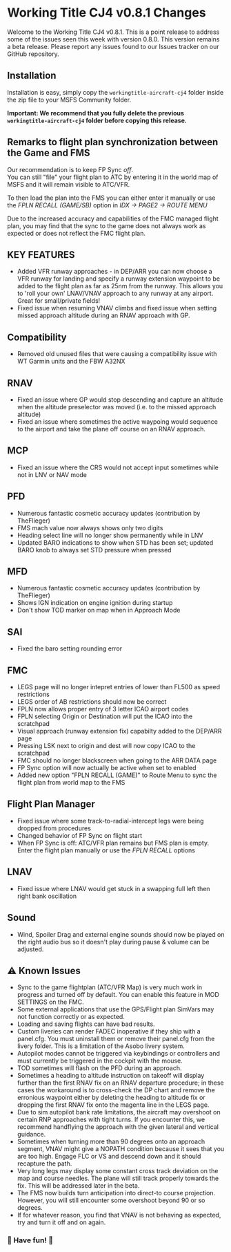 # Working Title CJ4 v0.8.1 Changes

Welcome to the Working Title CJ4 v0.8.1. This is a point release to address some of the issues seen this week with version 0.8.0. This version remains a beta release. Please report any issues found to our Issues tracker on our GitHub repository.

## Installation
Installation is easy, simply copy the `workingtitle-aircraft-cj4` folder inside the zip file to your MSFS Community folder. 

**Important: We recommend that you fully delete the previous `workingtitle-aircraft-cj4` folder before copying this release.**

## Remarks to flight plan synchronization between the Game and FMS 
Our recommendation is to keep FP Sync _off_.  
You can still "file" your flight plan to ATC by entering it in the world map of MSFS and it will remain visible to ATC/VFR.

To then load the plan into the FMS you can either enter it manually or use the _FPLN RECALL (GAME/SB)_ option in _IDX -> PAGE2 -> ROUTE MENU_

Due to the increased accuracy and capabilities of the FMC managed flight plan, you may find that the sync to the game does not always work as expected or does not reflect the FMC flight plan.

## KEY FEATURES
* Added VFR runway approaches - in DEP/ARR you can now choose a VFR runway for landing and specify a runway extension waypoint to be added to the flight plan as far as 25nm from the runway. This allows you to 'roll your own' LNAV/VNAV approach to any runway at any airport. Great for small/private fields!
* Fixed issue when resuming VNAV climbs and fixed issue when setting missed approach altitude during an RNAV approach with GP.

## Compatibility
* Removed old unused files that were causing a compatibility issue with WT Garmin units and the FBW A32NX

## RNAV
* Fixed an issue where GP would stop descending and capture an altitude when the altitude preselector was moved (i.e. to the missed approach altitude)
* Fixed an issue where sometimes the active waypoing would sequence to the airport and take the plane off course on an RNAV approach.

## MCP
* Fixed an issue where the CRS would not accept input sometimes while not in LNV or NAV mode

## PFD
* Numerous fantastic cosmetic accuracy updates (contribution by TheFlieger)
* FMS mach value now always shows only two digits
* Heading select line will no longer show permanently while in LNV
* Updated BARO indications to show when STD has been set; updated BARO knob to always set STD pressure when pressed

## MFD
* Numerous fantastic cosmetic accuracy updates (contribution by TheFlieger)
* Shows IGN indication on engine ignition during startup
* Don't show TOD marker on map when in Approach Mode

## SAI
* Fixed the baro setting rounding error

## FMC
* LEGS page will no longer intepret entries of lower than FL500 as speed restrictions
* LEGS order of AB restrictions should now be correct
* FPLN now allows proper entry of 3 letter ICAO airport codes
* FPLN selecting Origin or Destination will put the ICAO into the scratchpad
* Visual approach (runway extension fix) capabilty added to the DEP/ARR page
* Pressing LSK next to origin and dest will now copy ICAO to the scratchpad
* FMC should no longer blackscreen when going to the ARR DATA page
* FP Sync option will now actually be active when set to enabled
* Added new option "FPLN RECALL (GAME)" to Route Menu to sync the flight plan from world map to the FMS

## Flight Plan Manager
* Fixed issue where some track-to-radial-intercept legs were being dropped from procedures
* Changed behavior of FP Sync on flight start
* When FP Sync is off: ATC/VFR plan remains but FMS plan is empty. Enter the flight plan manually or use the _FPLN RECALL_ options 

## LNAV
* Fixed issue where LNAV would get stuck in a swapping full left then right bank oscillation

## Sound
* Wind, Spoiler Drag and external engine sounds should now be played on the right audio bus so it doesn't play during pause & volume can be adjusted.

## ⚠️ Known Issues
* Sync to the game flightplan (ATC/VFR Map) is very much work in progress and turned off by default. You can enable this feature in MOD SETTINGS on the FMC.
* Some external applications that use the GPS/Flight plan SimVars may not function correctly or as expected.
* Loading and saving flights can have bad results.
* Custom liveries can render FADEC inoperative if they ship with a panel.cfg. You must uninstall them or remove their panel.cfg from the livery folder. This is a limitation of the Asobo livery system.
* Autopilot modes cannot be triggered via keybindings or controllers and must currently be triggered in the cockpit with the mouse.
* TOD sometimes will flash on the PFD during an approach.
* Sometimes a heading to altitude instruction on takeoff will display further than the first RNAV fix on an RNAV departure procedure; in these cases the workaround is to cross-check the DP chart and remove the erronious waypoint either by deleting the heading to altitude fix or dropping the first RNAV fix onto the magenta line in the LEGS page.
* Due to sim autopilot bank rate limitations, the aircraft may overshoot on certain RNP approaches with tight turns. If you encounter this, we recommend handflying the approach with the given lateral and vertical guidance.
* Sometimes when turning more than 90 degrees onto an approach segment, VNAV might give a NOPATH condition because it sees that you are too high.  Engage FLC or VS and descend down and it should recapture the path.
* Very long legs may display some constant cross track deviation on the map and course needles. The plane will still track properly towards the fix. This will be addressed later in the beta.
* The FMS now builds turn anticipation into direct-to course projection. However, you will still encounter some overshoot beyond 90 or so degrees.
* If for whatever reason, you find that VNAV is not behaving as expected, try and turn it off and on again.

### 🎅 Have fun! 🎅
